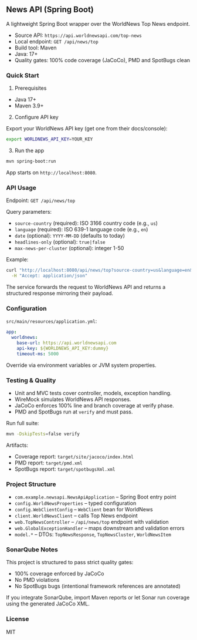 ## News API (Spring Boot)

A lightweight Spring Boot wrapper over the WorldNews Top News endpoint.

- Source API: `https://api.worldnewsapi.com/top-news`
- Local endpoint: `GET /api/news/top`
- Build tool: Maven
- Java: 17+
- Quality gates: 100% code coverage (JaCoCo), PMD and SpotBugs clean

### Quick Start

1) Prerequisites
- Java 17+
- Maven 3.9+

2) Configure API key

Export your WorldNews API key (get one from their docs/console):
```bash
export WORLDNEWS_API_KEY=YOUR_KEY
```

3) Run the app
```bash
mvn spring-boot:run
```

App starts on `http://localhost:8080`.

### API Usage

Endpoint: `GET /api/news/top`

Query parameters:
- `source-country` (required): ISO 3166 country code (e.g., `us`)
- `language` (required): ISO 639-1 language code (e.g., `en`)
- `date` (optional): `YYYY-MM-DD` (defaults to today)
- `headlines-only` (optional): `true|false`
- `max-news-per-cluster` (optional): integer 1-50

Example:
```bash
curl "http://localhost:8080/api/news/top?source-country=us&language=en&date=2024-05-29" \
  -H "Accept: application/json"
```

The service forwards the request to WorldNews API and returns a structured response mirroring their payload.

### Configuration

`src/main/resources/application.yml`:
```yaml
app:
  worldnews:
    base-url: https://api.worldnewsapi.com
    api-key: ${WORLDNEWS_API_KEY:dummy}
    timeout-ms: 5000
```

Override via environment variables or JVM system properties.

### Testing & Quality

- Unit and MVC tests cover controller, models, exception handling.
- WireMock simulates WorldNews API responses.
- JaCoCo enforces 100% line and branch coverage at verify phase.
- PMD and SpotBugs run at `verify` and must pass.

Run full suite:
```bash
mvn -DskipTests=false verify
```
Artifacts:
- Coverage report: `target/site/jacoco/index.html`
- PMD report: `target/pmd.xml`
- SpotBugs report: `target/spotbugsXml.xml`

### Project Structure

- `com.example.newsapi.NewsApiApplication` – Spring Boot entry point
- `config.WorldNewsProperties` – typed configuration
- `config.WebClientConfig` – `WebClient` bean for WorldNews
- `client.WorldNewsClient` – calls Top News endpoint
- `web.TopNewsController` – `/api/news/top` endpoint with validation
- `web.GlobalExceptionHandler` – maps downstream and validation errors
- `model.*` – DTOs: `TopNewsResponse`, `TopNewsCluster`, `WorldNewsItem`

### SonarQube Notes

This project is structured to pass strict quality gates:
- 100% coverage enforced by JaCoCo
- No PMD violations
- No SpotBugs bugs (intentional framework references are annotated)

If you integrate SonarQube, import Maven reports or let Sonar run coverage using the generated JaCoCo XML.

### License

MIT
